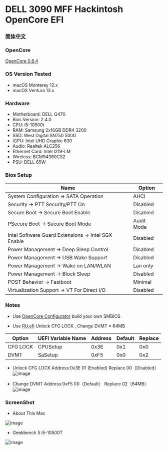 # DELL 3090 MFF Hackintosh OpenCore EFI

### [简体中文](README.zh_CN.md)

### OpenCore

[OpenCore 0.8.4](https://github.com/acidanthera/OpenCorePkg)

### OS Version Tested

- macOS Monterey 12.x
- macOS Ventura  13.x 

### Hardware

- Motherboard: DELL Q470
- Bios Version: 2.4.0
- CPU: i5-10500t
- RAM: Samsung 2x16GB DDR4 3200
- SSD: West Digital SN750 500G
- iGPU: Intel UHD Graphic 630
- Audio: Realtek ALC256
- Ethernet Card: Intel I219-LM
- Wireless: BCM94360CS2
- PSU: DELL 65W 

### Bios Setup

| Name | Option |
| ----- | --- |
| System Configuration → SATA Operation | AHCI |
| Security → PTT Security/PTT On | Disabled |
| Secure Boot → Secure Boot Enable | Disabled |
| PSecure Boot → Secure Boot Mode | Audit Mode |
| Intel Software Guard Extensions → Intel SGX Enable | Disabled |
| Power Management → Deep Sleep Control | Disabled |
| Power Management → USB Wake Support | Disabled |
| Power Management → Wake on LAN/WLAN | Lan only |
| Power Management → Block Sleep | Disabled |
| POST Behavior → Fastboot | Minimal |
| Virtualization Support → VT For Direct I/O | Disabled |

### Notes
 - Use [OpenCore Configurator](https://mackie100projects.altervista.org/opencore-configurator/) build your own SMBIOS
 
 - Use [RU.efi](http://ruexe.blogspot.com/) Unlock CFG LOCK , Change DVMT = 64MB
 
| Option | UEFI Variable Name | Address | Default | Replace |
| --- | --- | --- | --- | --- |
| CFG LOCK | CPUSetup | 0x3E | 0x1 | 0x0 |
| DVMT | SaSetup | 0xF5 | 0x0 | 0x2 |

- Unlock CFG LOCK Address:0x3E  01 (Enabled) Replace 00（Disabled）
![image](https://github.com/hackintosh-efi/DELL-3090MFF-OpenCore/blob/main/RU/cpusetup.png)

- Change DVMT Address:0xF5  00（Default） Replace 02（64MB）
![image](https://github.com/hackintosh-efi/DELL-3090MFF-OpenCore/blob/main/RU/sasetup.png)


### ScreenShot 

- About This Mac

![image](https://github.com/hackintosh-efi/DELL-3090MFF-OpenCore/blob/main/ScreenShot/关于本机.png)

- Geekbench 5 i5-10500T

![image](https://github.com/hackintosh-efi/DELL-3090MFF-OpenCore/blob/main/RU/geekbench.png)

